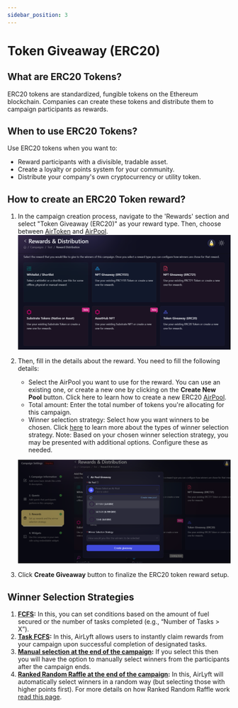 ```yaml
---
sidebar_position: 3
---
```


# Token Giveaway (ERC20)

## What are ERC20 Tokens?

ERC20 tokens are standardized, fungible tokens on the Ethereum blockchain. Companies can create these tokens and distribute them to campaign participants as rewards.

## When to use ERC20 Tokens?

Use ERC20 tokens when you want to:

- Reward participants with a divisible, tradable asset.
- Create a loyalty or points system for your community.
- Distribute your company's own cryptocurrency or utility token.

## How to create an ERC20 Token reward?

1. In the campaign creation process, navigate to the 'Rewards' section and select "Token Giveaway (ERC20)" as your reward type. Then, choose between [AirToken](../../../air-token) and [AirPool](../../../air-pool).
   ![Creating a ERC20 Token Giveaway](../images/rewardsmain.png)

2. Then, fill in the details about the reward. You need to fill the following details:

   - Select the AirPool you want to use for the reward. You can use an existing one, or create a new one by clicking on the **Create New Pool** button. Click here to learn how to create a new ERC20 [AirPool](../../../air-pool/create-airpool-erc20).
   - Total amount: Enter the total number of tokens you're allocating for this campaign.
   - Winner selection strategy: Select how you want winners to be chosen. Click [here](../winner-selection) to learn more about the types of winner selection strategy.
     Note: Based on your chosen winner selection strategy, you may be presented with additional options. Configure these as needed.

   ![ERC20 Token Creation](../images/erc20rewardcreation.png)

3. Click **Create Giveaway** button to finalize the ERC20 token reward setup.

## Winner Selection Strategies

1. **[FCFS](../winner-selection/fcfs):** In this, you can set conditions based on the amount of fuel secured or the number of tasks completed (e.g., “Number of Tasks > X”).
2. **[Task FCFS](../winner-selection/task-fcfs):** In this, AirLyft allows users to instantly claim rewards from your campaign upon successful completion of designated tasks.
3. **[Manual selection at the end of the campaign](../winner-selection/manual):** If you select this then you will have the option to manually select winners from the participants after the campaign ends.
4. **[Ranked Random Raffle at the end of the campaign](../winner-selection/ranked-random):** In this, AirLyft will automatically select winners in a random way (but selecting those with higher points first). For more details on how Ranked Random Raffle work [read this page](../winner-selection/ranked-random).
